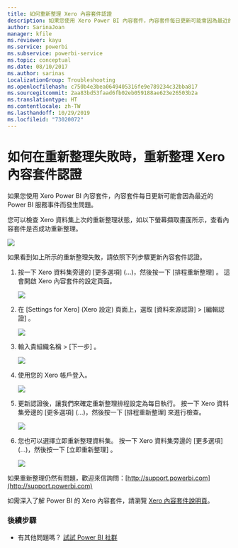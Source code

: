 ```yaml
---
title: 如何重新整理 Xero 內容套件認證
description: 如果您使用 Xero Power BI 內容套件，內容套件每日更新可能會因為最近的 Power BI 服務事件而發生問題。
author: SarinaJoan
manager: kfile
ms.reviewer: kayu
ms.service: powerbi
ms.subservice: powerbi-service
ms.topic: conceptual
ms.date: 08/10/2017
ms.author: sarinas
LocalizationGroup: Troubleshooting
ms.openlocfilehash: c750b4e3bea0649405316fe9e789234c32bba817
ms.sourcegitcommit: 2aa83bd53faad6fb02eb059188ae623e26503b2a
ms.translationtype: HT
ms.contentlocale: zh-TW
ms.lasthandoff: 10/29/2019
ms.locfileid: "73020072"
---
```

# <a name="how-to-refresh-your-xero-content-pack-credentials-if-refresh-failed"></a>如何在重新整理失敗時，重新整理 Xero 內容套件認證
如果您使用 Xero Power BI 內容套件，內容套件每日更新可能會因為最近的 Power BI 服務事件而發生問題。

您可以檢查 Xero 資料集上次的重新整理狀態，如以下螢幕擷取畫面所示，查看內容套件是否成功重新整理。

![](media/service-refresh-xero-credentials/powerbi-xero-refresh-failed.png)

如果看到如上所示的重新整理失敗，請依照下列步驟更新內容套件認證。

1. 按一下 Xero 資料集旁邊的 [更多選項]  (...)，然後按一下 [排程重新整理]  。 這會開啟 Xero 內容套件的設定頁面。
   
    ![](media/service-refresh-xero-credentials/powerbi-xero-schedule-refresh.png)
2. 在 [Settings for Xero] \(Xero 設定)  頁面上，選取 [資料來源認證]   > [編輯認證]  。
   
    ![](media/service-refresh-xero-credentials/powerbi-xero-settings-page.png)
3. 輸入貴組織名稱 > [下一步]  。
   
    ![](media/service-refresh-xero-credentials/powerbi-xero-configure.png)
4. 使用您的 Xero 帳戶登入。
   
    ![](media/service-refresh-xero-credentials/powerbi-xero-welcome.png)
5. 更新認證後，讓我們來確定重新整理排程設定為每日執行。 按一下 Xero 資料集旁邊的 [更多選項]  (...)，然後按一下 [排程重新整理]  來進行檢查。
   
    ![](media/service-refresh-xero-credentials/powerbi-xero-refresh-schedule.png)
6. 您也可以選擇立即重新整理資料集。 按一下 Xero 資料集旁邊的 [更多選項]  (...)，然後按一下 [立即重新整理]  。
   
    ![](media/service-refresh-xero-credentials/powerbi-xero-refresh-now.png)

如果重新整理仍然有問題，歡迎來信詢問：[http://support.powerbi.com](http://support.powerbi.com) 

如需深入了解 Power BI 的 Xero 內容套件，請瀏覽 [Xero 內容套件說明頁](service-connect-to-xero.md)。

### <a name="next-steps"></a>後續步驟
* 有其他問題嗎？ [試試 Power BI 社群](http://community.powerbi.com/)

